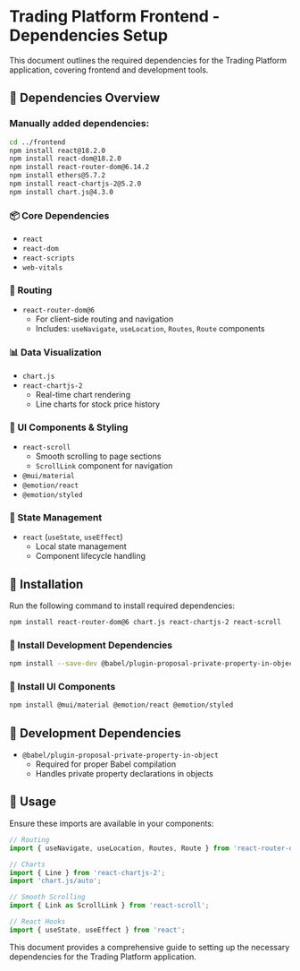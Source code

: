 # Trading Platform Frontend - Dependencies Setup

This document outlines the required dependencies for the Trading Platform application, covering frontend and development tools.

## 📂 Dependencies Overview

### Manually added dependencies:
```sh
cd ../frontend
npm install react@18.2.0
npm install react-dom@18.2.0
npm install react-router-dom@6.14.2
npm install ethers@5.7.2
npm install react-chartjs-2@5.2.0
npm install chart.js@4.3.0
```

### 📦 Core Dependencies
- `react`
- `react-dom`
- `react-scripts`
- `web-vitals`

### 🔹 Routing
- `react-router-dom@6`
  - For client-side routing and navigation
  - Includes: `useNavigate`, `useLocation`, `Routes`, `Route` components

### 📊 Data Visualization
- `chart.js`
- `react-chartjs-2`
  - Real-time chart rendering
  - Line charts for stock price history

### 🎨 UI Components & Styling
- `react-scroll`
  - Smooth scrolling to page sections
  - `ScrollLink` component for navigation
- `@mui/material`
- `@emotion/react`
- `@emotion/styled`

### 🔄 State Management
- `react` (`useState`, `useEffect`)
  - Local state management
  - Component lifecycle handling

## 🚀 Installation

Run the following command to install required dependencies:

```sh
npm install react-router-dom@6 chart.js react-chartjs-2 react-scroll
```

### 📌 Install Development Dependencies
```sh
npm install --save-dev @babel/plugin-proposal-private-property-in-object
```

### 🎨 Install UI Components
```sh
npm install @mui/material @emotion/react @emotion/styled
```

## 🔧 Development Dependencies
- `@babel/plugin-proposal-private-property-in-object`
  - Required for proper Babel compilation
  - Handles private property declarations in objects

## 📌 Usage
Ensure these imports are available in your components:

```javascript
// Routing
import { useNavigate, useLocation, Routes, Route } from 'react-router-dom';

// Charts
import { Line } from 'react-chartjs-2';
import 'chart.js/auto';

// Smooth Scrolling
import { Link as ScrollLink } from 'react-scroll';

// React Hooks
import { useState, useEffect } from 'react';
```

This document provides a comprehensive guide to setting up the necessary dependencies for the Trading Platform application.

